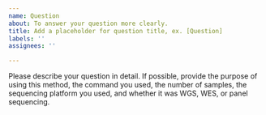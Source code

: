 ```yaml
---
name: Question
about: To answer your question more clearly.
title: Add a placeholder for question title, ex. [Question]
labels: ''
assignees: ''

---
```


Please describe your question in detail. If possible, provide the purpose of using this method, the command you used, the number of samples, the sequencing platform you used, and whether it was WGS, WES, or panel sequencing.
